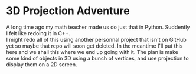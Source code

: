 # 3D Projection Adventure
  
A long time ago my math teacher made us do just that in Python. Suddently I felt like redoing it in C++.  
I might redo all of this using another personnal project that isn't on GitHub yet so maybe that repo will soon get deleted. 
In the meantime I'll put this here and we shall this where we end up going with it. 
The plan is make some kind of objects in 3D using a bunch of vertices, and use projection to display them on a 2D screen.
